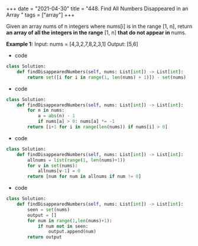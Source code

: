 +++ 
date = "2021-04-30"
title = "448. Find All Numbers Disappeared in an Array "
tags = ["array"]
+++

Given an array nums of n integers where nums[i] is in the range [1, n], return __an array of all the integers in the range__ [1, n] __that do not appear in__ nums.
 
**Example 1:**
Input: nums = [4,3,2,7,8,2,3,1] Output: [5,6]
- code  
```py
class Solution:
    def findDisappearedNumbers(self, nums: List[int]) -> List[int]:
        return set([i for i in range(1, len(nums) + 1)]) - set(nums)

```
- code
```py
class Solution:
    def findDisappearedNumbers(self, nums: List[int]) -> List[int]:
        for n in nums:
            a = abs(n) - 1
            if nums[a] > 0: nums[a] *= -1
        return [i+1 for i in range(len(nums)) if nums[i] > 0]

```
- code
```py
class Solution:
    def findDisappearedNumbers(self, nums: List[int]) -> List[int]:
        allnums = list(range(1, len(nums)+1))
        for v in set(nums):
            allnums[v-1] = 0
        return [num for num in allnums if num != 0]

```
- code
```py
class Solution:
    def findDisappearedNumbers(self, nums: List[int]) -> List[int]:
        seen = set(nums)
        output = []
        for num in range(1,len(nums)+1):
            if num not in seen:
                output.append(num)
        return output

```
